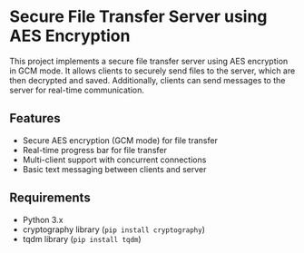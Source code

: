 # Secure File Transfer Server using AES Encryption

This project implements a secure file transfer server using AES encryption in GCM mode. It allows clients to securely send files to the server, which are then decrypted and saved. Additionally, clients can send messages to the server for real-time communication.

## Features

- Secure AES encryption (GCM mode) for file transfer
- Real-time progress bar for file transfer
- Multi-client support with concurrent connections
- Basic text messaging between clients and server

## Requirements

- Python 3.x
- cryptography library (`pip install cryptography`)
- tqdm library (`pip install tqdm`)


